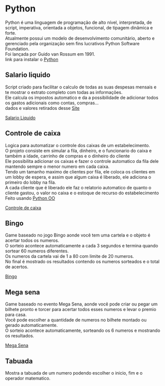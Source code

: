 # Python

Python é uma linguagem de programação de alto nível, interpretada, de script, imperativa, orientada a objetos, funcional, de tipagem dinâmica e forte.<br />
Atualmente possui um modelo de desenvolvimento comunitário, aberto e gerenciado pela organização sem fins lucrativos Python Software Foundation.<br />
Foi lançada por Guido van Rossum em 1991.<br />
link para instalar o [Python](https://www.python.org/downloads/windows/)

## Salario liquido

Script criado para facilitar o calculo de todas as suas despesas mensais e te mostrar o extrato completo com todas as informações.<br />
Ele calcula os impostos automatico e da a possibilidade de adicionar todos os gastos adicionais como contas, compras...<br />
dados e valores retirados desse [Site](https://www.btgpactualdigital.com/blog/imposto/tudo-sobre-imposto-de-renda)

[Salario Liquido](https://github.com/brunohendias/Python/blob/master/salario.py)

## Controle de caixa

Logica para automatizar o controle dos caixas de um estabelecimento.<br>
O projeto consiste em simular a fila, dinheiro, e o funcionario do caixa e também a idade, carrinho de compras e o dinheiro do cliente<br>
Ele possibilita adicionar os caixas e fazer o controle automatico da fila dele mantendo sempre o menor numero em cada caixa.<br>
Tendo um tamanho maximo de clientes por fila, ele coloca os clientes em um lobby de espera, e assim que algum caixa é liberado, ele adiciona o primeiro do lobby na fila.<br>
A cada cliente que é liberado ele faz o relatorio automatico de quanto o cliente gastou, o valor no caixa e o estoque de recurso do estabelecimento<br>
Feito usando [Python OO](https://docs.python.org/pt-br/3/tutorial/classes.html)

[Controle de caixa](https://github.com/brunohendias/Python/blob/master/controle_caixa)

## Bingo

Game baseado no jogo Bingo aonde você tem uma cartela e o objeto é acertar todos os numeros.<br />
O sorteio acontece automaticamente a cada 3 segundos e termina quando sortear 60 numeros diferentes.<br />
Os numeros da cartela vai de 1 a 80 com limite de 20 numeros.<br />
No final é mostrado os resultados contendo os numeros sorteados e o total de acertos.

[Bingo](https://github.com/brunohendias/Python/blob/master/minijogos/Bingo.py)

## Mega sena

Game baseado no evento Mega Sena, aonde você pode criar ou pegar um bilhete pronto e torcer para acertar todos esses numeros e levar o premio para casa.<br />
Você pode escolher a quantidade de numeros no bilhete montado ou gerado automaticamente.<br />
O sorteio acontece automaticamente, sorteando os 6 numeros e mostrando os resultados.

[Mega Sena](https://github.com/brunohendias/Python/blob/master/minijogos/MegaSena.py)

## Tabuada

Mostra a tabuada de um numero podendo escolher o inicio, fim e o operador matematico.